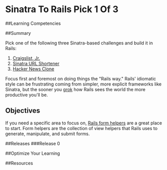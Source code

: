 # Sinatra To Rails Pick 1 Of 3 
 
##Learning Competencies 

##Summary 

 Pick one of the following three Sinatra-based challenges and build it in Rails:

1. [Craigslist, Jr.](/challenges/275)
2. [Sinatra URL Shortener](/challenges/276)
3. [Hacker News Clone](/challenges/301)

Focus first and foremost on doing things the "Rails way."  Rails' idiomatic style can be frustrating coming from simpler, more explicit frameworks like Sinatra, but the sooner you [grok](http://en.wikipedia.org/wiki/Grok) how Rails sees the world the more productive you'll be.

## Objectives

If you need a specific area to focus on, [Rails form helpers](http://guides.rubyonrails.org/form_helpers.html) are a great place to start.  Form helpers are the collection of view helpers that Rails uses to generate, manipulate, and submit forms.
 

##Releases
###Release 0 

##Optimize Your Learning 

##Resources
